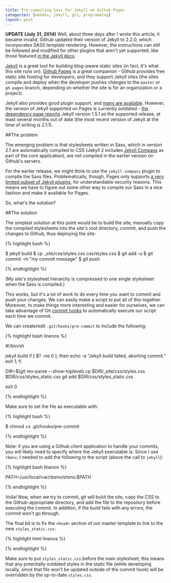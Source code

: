 ```yaml
---
title: Pre-compiling Sass for Jekyll on Github Pages
categories: [webdev, jekyll, git, programming]
layout: post
---
```


**UPDATE (July 31, 2014)** Well, about three days after I wrote this article, it became invalid. Github updated their version of Jekyll to 2.2.0, which incorporates SASS template rendering. However, the instructions can still be followed and modified for other plugins that aren't yet supported, like those featured [in the Jekyll docs](http://jekyllrb.com/docs/plugins/#available-plugins).

[Jekyll](http://jekyllrb.com/) is a great tool for building blog-aware static sites (in fact, it's what this site runs on). [Github Pages](https://pages.github.com/) is a great companion - Github provides free static site hosting for developers, and they support Jekyll sites (the sites compile and deploy when the developer pushes changes to the `master` or `gh-pages` branch, depending on whether the site is for an organization or a project).

Jekyll also provides good plugin support, and [many are available](http://jekyllrb.com/docs/plugins/#available-plugins). However, the version of Jekyll supported on Pages is currently outdated - [the dependency page reports](https://pages.github.com/versions/) Jekyll version 1.5.1 as the supported release, at least several months out of date (the most recent version of Jekyll at the time of writing is 2.1.1).


##The problem

The emerging problem is that stylesheets written in Sass, which in version 2.1 are automatically compiled to CSS (Jekyll 2 includes [Jekyll Compass](https://github.com/mscharley/jekyll-compass) as part of the core application), are not compiled in the earlier version on Github's servers.

For the earlier release, we might think to use the `jekyll-compass` plugin to compile the Sass files. Problematically, though, Pages only supports [a very limited subset of Jekyll plugins](https://help.github.com/articles/using-jekyll-plugins-with-github-pages), for understandable security reasons. This means we have to figure out some other way to compile our Sass in a nice fashion and make it available for Pages.

So, what's the solution?


##The solution

The simplest solution at this point would be to build the site, manually copy the compiled stylesheets into the site's root directory, commit, and push the changes to Github, thus deploying the site:


{% highlight bash %}

$ jekyll build
$ cp _site/css/styles.css css/styles.css
$ git add -u
$ git commit -m "my commit message"
$ git push

{% endhighlight %}


(My site's stylesheet hierarchy is compressed to one single stylesheet when the Sass is compiled.)

This works, but it's a lot of work to do every time you want to commit and push your changes. We can easily make a script to put all of this together. Moreover, to make things more interesting and easier for ourselves, we can take advantage of Git [commit hooks](http://git-scm.com/book/en/Customizing-Git-Git-Hooks) to automatically execute our script each time we commit.

We can create/edit `.git/hooks/pre-commit` to include the following:


{% highlight bash linenos %}

#!/bin/sh

jekyll build
if [ $? -ne 0 ]; then
  echo -e "Jekyll build failed, aborting commit."
  exit 1;
fi

DIR=$(git rev-parse --show-toplevel)
cp $DIR/_site/css/styles.css $DIR/css/styles_static.css
git add $DIR/css/styles_static.css

exit 0

{% endhighlight %}


Make sure to set the file as executable with:


{% highlight bash %}

$ chmod +x .git/hooks/pre-commit

{% endhighlight %}


Note: if you are using a Github client application to handle your commits, you will likely need to specify where the Jekyll executable is. Since I use `rbenv`, I needed to add the following to the script (above the call to `jekyll`):


{% highlight bash linenos %}

PATH=/usr/local/var/rbenv/shims:$PATH

{% endhighlight %}


Voila! Now, when we try to commit, git will build the site, copy the CSS to the Github-appropriate directory, and add the file to the repository before executing the commit. In addition, if the build fails with any errors, the commit won't go through.

The final bit is to fix the `<head>` section of our master template to link to the new `styles_static.css`:


{% highlight html linenos %}

<link rel="stylesheet" media="screen" href="/css/styles_static.css" type="text/css">
<link rel="stylesheet" media="screen" href="/css/styles.css" type="text/css">

{% endhighlight %}


Make sure to put `styles_static.css` before the main stylesheet; this means that any potentially outdated styles in the static file (while developing locally, since that file won't be updated outside of the commit hook) will be overridden by the up-to-date `styles.css`.